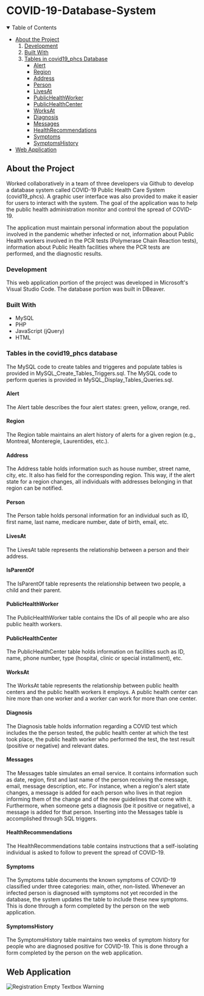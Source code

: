 # COVID-19-Database-System

<details open="open">
  <summary>Table of Contents</summary>
  <ul>
    <li>
      <a href="#about-the-project">About the Project</a>
      <ol>
        <li><a href="#development">Development</a></li>
        <li><a href="#built-with">Built With</a></li>
        <li>
          <a href="#tables-in-the-covid19_phcs-database">Tables in covid19_phcs Database</a>
          <ul>
            <li><a href="#alert">Alert</a></li>
            <li><a href="#region">Region</a></li>
            <li><a href="#address">Address</a></li>
            <li><a href="#person">Person</a></li>
            <li><a href="#livesAt">LivesAt</a></li>
            <li><a href="#publicHealthWorker">PublicHealthWorker</a></li>
            <li><a href="#publicHealthCenter">PublicHealthCenter</a></li>
            <li><a href="#worksAt">WorksAt</a></li>
            <li><a href="#diagnosis">Diagnosis</a></li>
            <li><a href="#messages">Messages</a></li>
            <li><a href="#healthRecommendations">HealthRecommendations</a></li>
            <li><a href="#symptoms">Symptoms</a></li>
            <li><a href="#symptomsHistory">SymptomsHistory</a></li>
          </ul>
        </li>
      </ol>
    </li>
    <li>
      <a href="#web-application">Web Application</a>
    </li>
  </ul>
</details>  
  
  
## About the Project
Worked collaboratively in a team of three developers via Github to develop a database system called COVID-19 Public Health Care
System (covid19_phcs). A graphic user interface was also provided to make it easier for users to interact with the system.
The goal of the application was to help the public health administration monitor and control the spread of COVID-19.

The application must maintain personal information about the population involved in the
pandemic whether infected or not, information about Public Health workers involved in
the PCR tests (Polymerase Chain Reaction tests), information about Public Health
facilities where the PCR tests are performed, and the diagnostic results. 

### Development
This web application portion of the project was developed in Microsoft's Visual Studio Code. 
The database portion was built in DBeaver.

### Built With  
* MySQL
* PHP 
* JavaScript (jQuery)
* HTML


### Tables in the covid19_phcs database
The MySQL code to create tables and triggeres and populate tables is provided in MySQL_Create_Tables_Triggers.sql.
The MySQL code to perform queries is provided in MySQL_Display_Tables_Queries.sql.

#### Alert
The Alert table describes the four alert states: green, yellow, orange, red.

#### Region
The Region table maintains an alert history of alerts for a given region (e.g., Montreal, Monteregie, Laurentides, etc.).

#### Address
The Address table holds information such as house number, street name, city, etc. It also has field for the corresponding region. This way, 
if the alert state for a region changes, all individuals with addresses belonging in that region can be notified.

#### Person
The Person table holds personal information for an individual such as ID, first name, last name, medicare number, date of birth, email, etc.

#### LivesAt
The LivesAt table represents the relationship between a person and their address.

#### IsParentOf
The IsParentOf table represents the relationship between two people, a child and their parent.

#### PublicHealthWorker
The PublicHealthWorker table contains the IDs of all people who are also public health workers.

#### PublicHealthCenter
The PublicHealthCenter table holds information on facilities such as ID, name, phone number, type (hospital, clinic or special installment), etc.

#### WorksAt
The WorksAt table represents the relationship between public health centers and the public health workers it employs. A public health center can 
hire more than one worker and a worker can work for more than one center.  

#### Diagnosis
The Diagnosis table holds information regarding a COVID test which includes the the person tested, the public health center at which the test 
took place, the public health worker who performed the test, the test result (positive or negative) and relevant dates.

#### Messages
The Messages table simulates an email service. It contains information such as date, region, first and last name of the person receiving the message, 
email, message description, etc.
For instance, when a region's alert state changes, a message is added for each person who lives in that region informing them of the change and
of the new guidelines that come with it. Furthermore, when someone gets a diagnosis (be it positive or negative), a message is added for that person.
Inserting into the Messages table is accomplished through SQL triggers.

#### HealthRecommendations
The HealthRecommendations table contains instructions that a self-isolating individual is asked to follow to prevent the spread of COVID-19.

#### Symptoms
The Symptoms table documents the known symptoms of COVID-19 classified under three categories: main, other, non-listed. Whenever an infected person 
is diagnosed with symptoms not yet recorded in the database, the system updates the table to include these new symptoms. This is done through a form
completed by the person on the web application.

#### SymptomsHistory
The SymptomsHistory table maintains two weeks of symptom history for people who are diagnosed positive for COVID-19. This is done through a form 
completed by the person on the web application.
   
   
   
## Web Application
![Registration Empty Textbox Warning](images/RegistrationEmptyTBWarning.gif)  



